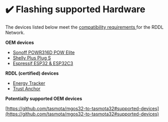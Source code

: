 # ✔️ Flashing supported Hardware

The devices listed below meet the [compatibility requirements ](../../rddl-compatibility-requirements.md)for the RDDL Network.

**OEM devices**

* [Sonoff POWR316D POW Elite](powr316d-elite.md)
* [Shelly Plus Plug S](shelly-plus-plug-s.md)
* [Espressif ESP32 & ESP32C3](espressif-esp32-and-esp32c3.md)

**RDDL (certified) devices**

* [Energy Tracker](energy-tracker-fw-to-be-made.md)
* [Trust Anchor](trust-anchor.md)

**Potentially supported OEM devices**

[https://github.com/tasmota/mgos32-to-tasmota32#supported-devices](https://github.com/tasmota/mgos32-to-tasmota32#supported-devices)



